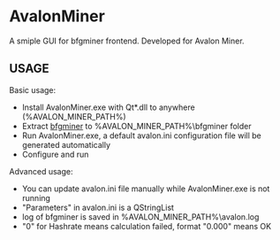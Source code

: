 AvalonMiner
===========

A smiple GUI for bfgminer frontend. Developed for Avalon Miner.

## USAGE

Basic usage:

 * Install AvalonMiner.exe with Qt\*.dll to anywhere (%AVALON_MINER_PATH%)
 * Extract [bfgminer](http://bfgminer.org) to %AVALON_MINER_PATH%\bfgminer folder
 * Run AvalonMiner.exe, a default avalon.ini configuration file will be generated automatically
 * Configure and run

Advanced usage:

 * You can update avalon.ini file manually while AvalonMiner.exe is not running
 * "Parameters" in avalon.ini is a QStringList
 * log of bfgminer is saved in %AVALON_MINER_PATH%\avalon.log
 * "0" for Hashrate means calculation failed, format "0.000" means OK

